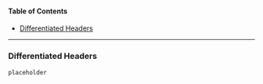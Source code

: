 #### Table of Contents
- [Differentiated Headers](#differentiated-headers)

---

### Differentiated Headers
`placeholder`